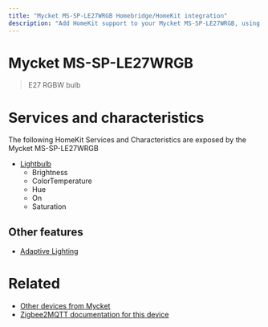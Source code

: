 ```yaml
---
title: "Mycket MS-SP-LE27WRGB Homebridge/HomeKit integration"
description: "Add HomeKit support to your Mycket MS-SP-LE27WRGB, using Homebridge, Zigbee2MQTT and homebridge-z2m."
---
```

<!---
This file has been GENERATED using src/docgen/docgen.ts
DO NOT EDIT THIS FILE MANUALLY!
-->
# Mycket MS-SP-LE27WRGB
> E27 RGBW bulb


# Services and characteristics
The following HomeKit Services and Characteristics are exposed by
the Mycket MS-SP-LE27WRGB

* [Lightbulb](../../light.md)
  * Brightness
  * ColorTemperature
  * Hue
  * On
  * Saturation


## Other features
* [Adaptive Lighting](../../light.md)


# Related
* [Other devices from Mycket](../index.md#mycket)
* [Zigbee2MQTT documentation for this device](https://www.zigbee2mqtt.io/devices/MS-SP-LE27WRGB.html)